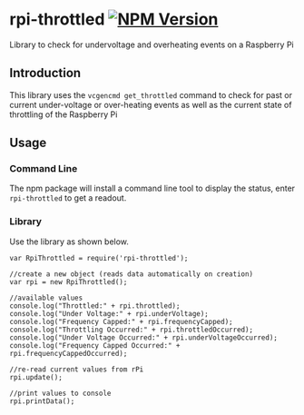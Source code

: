 # rpi-throttled [![NPM Version](https://img.shields.io/npm/v/rpi-throttled.svg)](https://www.npmjs.com/package/rpi-throttled)

Library to check for undervoltage and overheating events on a Raspberry Pi

## Introduction
This library uses the `vcgencmd get_throttled` command to check for past or current under-voltage or over-heating events as well as the current state of throttling of the Raspberry Pi

## Usage
### Command Line
The npm package will install a command line tool to display the status, enter `rpi-throttled` to get a readout.

### Library
Use the library as shown below.

```
var RpiThrottled = require('rpi-throttled');

//create a new object (reads data automatically on creation)
var rpi = new RpiThrottled();

//available values
console.log("Throttled:" + rpi.throttled);
console.log("Under Voltage:" + rpi.underVoltage);
console.log("Frequency Capped:" + rpi.frequencyCapped);
console.log("Throttling Occurred:" + rpi.throttledOccurred);
console.log("Under Voltage Occurred:" + rpi.underVoltageOccurred);
console.log("Frequency Capped Occurred:" + rpi.frequencyCappedOccurred);

//re-read current values from rPi
rpi.update();

//print values to console
rpi.printData();
```
